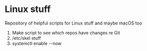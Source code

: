# Linux stuff
Repository of helpful scripts for Linux stuff and maybe macOS too

1. Make script to see which repos have changes re Git
2. /etc/skel stuff
3. systemctl enable --now
